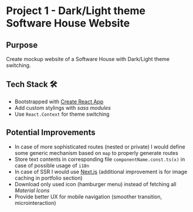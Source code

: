 # Project 1 - Dark/Light theme Software House Website

## Purpose

Create mockup website of a Software House with Dark/Light theme switching.

## Tech Stack :hammer_and_wrench:

- Bootstrapped with [Create React App](https://github.com/facebook/create-react-app)
- Add custom stylings with _sass modules_
- Use `React.Context` for theme switching

## Potential Improvements

- In case of more sophisticated routes (nested or private) I would define some generic mechanism based on `map` to properly generate routes
- Store text contents in corresponding file `componentName.const.ts(x)` in case of possible usage of `i18n`
- In case of SSR I would use [Next.js](https://github.com/vercel/next.js) (additional improvement is for image caching in portfolio section)
- Download only used icon (hamburger menu) instead of fetching all _Material Icons_
- Provide better UX for mobile navigation (smoother transition, microinteraction)
